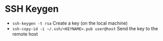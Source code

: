 # SSH Keygen

- `ssh-keygen -t rsa` Create a key (on the local machine)
- `ssh-copy-id -i ~/.ssh/<KEYNAME>.pub user@host` Send the key to the remote host
